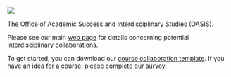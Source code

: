 ![](https://byuioasis.github.io/img/oasis_logo.png)

The Office of Academic Success and Interdisciplinary Studies (OASIS).

Please see our main [web page](https://byuioasis.github.io/) for details concerning potential interdisciplinary collaborations.

To get started, you can download our [course collaboration template](https://byuioasis.github.io/downloads/ids_course_colaboration.docx). If you have an idea for a course, please [complete our survey](https://shiny.byui.edu/idscourse/).
